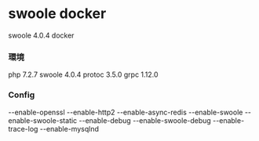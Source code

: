 # swoole docker 

swoole 4.0.4 docker

### 環境

php 7.2.7
swoole 4.0.4
protoc 3.5.0
grpc 1.12.0

### Config

--enable-openssl
--enable-http2
--enable-async-redis
--enable-swoole
--enable-swoole-static
--enable-debug
--enable-swoole-debug
--enable-trace-log
--enable-mysqlnd
